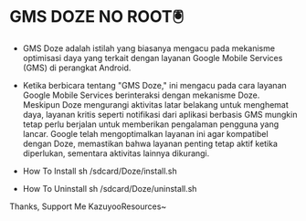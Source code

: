 # GMS DOZE NO ROOT🖲️
- GMS Doze adalah istilah yang biasanya mengacu
pada mekanisme optimisasi daya yang terkait dengan 
layanan Google Mobile Services (GMS) di perangkat Android.

- Ketika berbicara tentang "GMS Doze," ini mengacu pada cara layanan Google Mobile Services berinteraksi dengan mekanisme Doze. Meskipun Doze mengurangi aktivitas latar belakang untuk menghemat daya, layanan kritis seperti notifikasi dari aplikasi berbasis GMS mungkin tetap perlu berjalan untuk memberikan pengalaman pengguna yang lancar. Google telah mengoptimalkan layanan ini agar kompatibel dengan Doze, memastikan bahwa layanan penting tetap aktif ketika diperlukan, sementara aktivitas lainnya dikurangi.

- How To Install
sh /sdcard/Doze/install.sh

- How To Uninstall
sh /sdcard/Doze/uninstall.sh


Thanks, Support Me
KazuyooResources~
